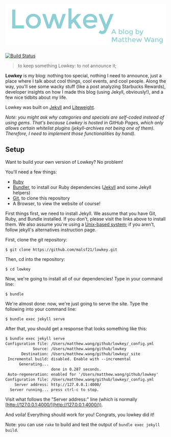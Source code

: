 # [![Lowkey Logo](img/lowkey-transparent.png)](http://blog.matthewwang.me)
[![Build Status](https://travis-ci.org/malsf21/lowkey.svg?branch=master)](https://travis-ci.org/malsf21/lowkey)
> to keep something Lowkey: to not announce it;

**Lowkey** is my blog: nothing too special, nothing I need to announce, just a place where I talk about cool things, cool events, and cool people. Along the way, you'll see some wacky stuff (like a post analyzing Starbucks Rewards), developer insights on how I made this blog (using Jekyll, obviously!), and a few nice tidbits about my life.

Lowkey was built on [Jekyll](https://jekyllrb.com) and [Liteweight](https://malsf21.github.io/liteweight/).

*Note: you might ask why categories and specials are self-coded instead of using gems. That's because Lowkey is hosted in GitHub Pages, which only allows certain whitelist plugins (jekyll-archives not being one of them). Therefore, I need to implement those functionalities by hand).*

## Setup

Want to build your own version of Lowkey? No problem!

You'll need a few things:

* [Ruby](https://www.ruby-lang.org/en/)
* [Bundler](https://bundler.io/), to install our Ruby dependencies ([Jekyll](https://jekyllrb.com) and some Jekyll helpers)
* [Git](https://git-scm.com/), to clone this repository
* A Browser, to view the website of course!

First things first, we need to install Jekyll. We assume that you have Git, Ruby, and Bundle installed. If you don't, please visit the links above to install them. We also assume you're using a [Unix-based system](https://en.wikipedia.org/wiki/Unix); if you aren't, follow jekyll's alternatives instruction page.

First, clone the git repository:
```
$ git clone https://github.com/malsf21/lowkey.git
```

Then, cd into the repository:
```
$ cd lowkey
```

Now, we're going to install all of our dependencies! Type in your command line:
```
$ bundle
```

We're almost done: now, we're just going to serve the site. Type the following into your command line:
```
$ bundle exec jekyll serve
```

After that, you should get a response that looks something like this:

```
$ bundle exec jekyll serve
Configuration file: /Users/matthew.wang/github/lowkey/_config.yml
            Source: /Users/matthew.wang/github/lowkey
       Destination: /Users/matthew.wang/github/lowkey/_site
 Incremental build: disabled. Enable with --incremental
      Generating...
                    done in 0.287 seconds.
 Auto-regeneration: enabled for '/Users/matthew.wang/github/lowkey'
Configuration file: /Users/matthew.wang/github/lowkey/_config.yml
    Server address: http://127.0.0.1:4000/
  Server running... press ctrl-c to stop.
```

Visit what follows the "Server address:" line (which is normally [http://127.0.0.1:4000/](http://127.0.0.1:4000/)).

And voila! Everything should work for you! Congrats, you lowkey did it!

Note: you can use `rake` to build and test the output of `bundle exec jekyll build`.

